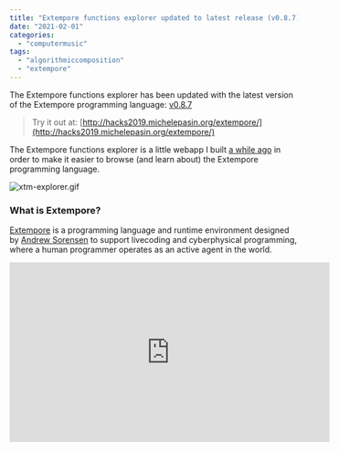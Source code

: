 ```yaml
---
title: "Extempore functions explorer updated to latest release (v0.8.7)"
date: "2021-02-01"
categories: 
  - "computermusic"
tags: 
  - "algorithmiccomposition"
  - "extempore"
---
```


The Extempore functions explorer has been updated with the latest version of the Extempore programming language: [v0.8.7](https://github.com/digego/extempore/tree/v0.8.7)

> Try it out at: [http://hacks2019.michelepasin.org/extempore/](http://hacks2019.michelepasin.org/extempore/)

The Extempore functions explorer is a little webapp I built [a while ago](http://www.michelepasin.org/projects/impromptudocs/) in order to make it easier to browse (and learn about) the Extempore programming language.

![xtm-explorer.gif](/media/static/blog_img/xtm-explorer.gif)


### What is Extempore?

[Extempore](https://extemporelang.github.io/) is a programming language and runtime environment designed by [Andrew Sorensen](https://twitter.com/digego?lang=en) to support livecoding and cyberphysical programming, where a human programmer operates as an active agent in the world.

<iframe width="560" height="315" src="https://www.youtube.com/embed/yY1FSsUV-8c?controls=0" title="YouTube video player" frameborder="0" allow="accelerometer; autoplay; clipboard-write; encrypted-media; gyroscope; picture-in-picture" allowfullscreen></iframe>